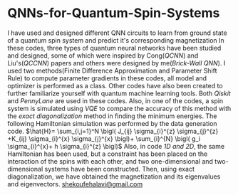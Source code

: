 # QNNs-for-Quantum-Spin-Systems
I have used and designed different QNN circuits to learn from ground state of a quantum spin system and predict it's corresponding magnetization
In these codes, three types of quantum neural networks have been studied and designed, some of which were inspired by Cong(*QCNN*) and Liu's(*QCCNN*) papers and others were designed by me(*Brick-Wall QNN*). I used two methods(Finite Difference Approximation and Parameter Shift Rule) to compute parameter gradients in these codes, all model and optimizer is performed as a class. Other codes have also been created to further familiarize yourself with quantum machine learning tools. Both *Qiskit* and *PennyLane* are used in these codes. Also, in one of the codes, a spin system is simulated using *VQE* to compare the accuracy of this method with the *exact diagonalization* method in finding the minimum energies. The following Hamiltonian simulation was performed by the data generation code.
$\hat{H}= \sum_{i,j=1}^N \bigl( J_{ij}  \sigma_{i}^{z} \sigma_{j}^{z} +K_{ij} \sigma_{i}^{x} \sigma_{j}^{x} \bigl)+ \sum_{i}^{N} \bigl( g_i \sigma_{i}^{x}+ h \sigma_{i}^{z} \bigl)$
Also, in code *1D and 2D*, the same Hamiltonian has been used, but a constraint has been placed on the interaction of the spins with each other, and two one-dimensional and two-dimensional systems have been constructed. Then, using exact diagonalization, we have obtained the magnetization and its eigenvalues ​​and eigenvectors.
shekoufehalavi@gmail.com
